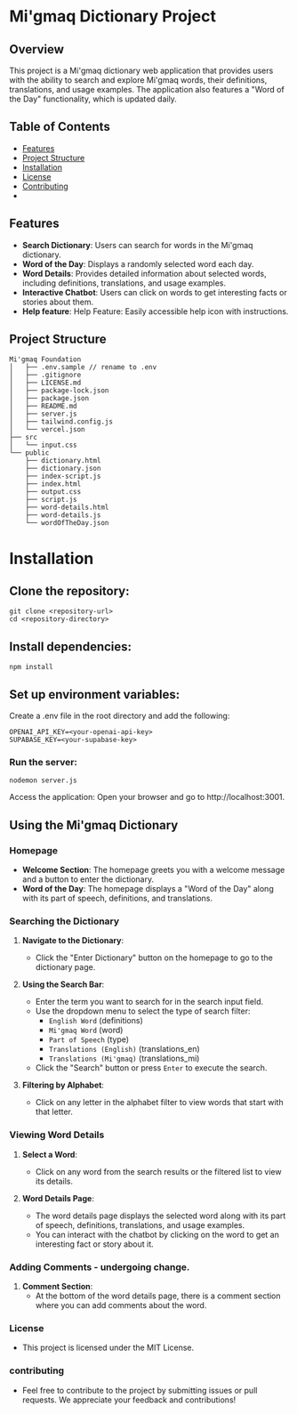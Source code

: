# Mi'gmaq Dictionary Project

## Overview

This project is a Mi'gmaq dictionary web application that provides users with the ability to search and explore Mi'gmaq words, their definitions, translations, and usage examples. The application also features a "Word of the Day" functionality, which is updated daily.

## Table of Contents
- [Features](#features)
- [Project Structure](#project-structure)
- [Installation](#installation)
- [License](#license)
- [Contributing](#contributing)
- 
## Features

- **Search Dictionary**: Users can search for words in the Mi'gmaq dictionary.
- **Word of the Day**: Displays a randomly selected word each day.
- **Word Details**: Provides detailed information about selected words, including definitions, translations, and usage examples.
- **Interactive Chatbot**: Users can click on words to get interesting facts or stories about them.
- **Help feature**: Help Feature: Easily accessible help icon with instructions.

## Project Structure

```
Mi'gmaq Foundation
│   ├── .env.sample // rename to .env
│   ├── .gitignore
│   ├── LICENSE.md
│   ├── package-lock.json
│   ├── package.json
│   ├── README.md
│   ├── server.js
│   ├── tailwind.config.js
│   └── vercel.json
├── src
│   └── input.css
└── public
    ├── dictionary.html
    ├── dictionary.json
    ├── index-script.js
    ├── index.html
    ├── output.css
    ├── script.js
    ├── word-details.html
    ├── word-details.js
    └── wordOfTheDay.json
```

# Installation

## Clone the repository:

```
git clone <repository-url>
cd <repository-directory>

```
## Install dependencies:

```
npm install
```

## Set up environment variables:
Create a .env file in the root directory and add the following:

```
OPENAI_API_KEY=<your-openai-api-key>
SUPABASE_KEY=<your-supabase-key>
```

### Run the server:
```
nodemon server.js
```
Access the application: Open your browser and go to http://localhost:3001.

## Using the Mi'gmaq Dictionary

### Homepage

- **Welcome Section**: The homepage greets you with a welcome message and a button to enter the dictionary.
- **Word of the Day**: The homepage displays a "Word of the Day" along with its part of speech, definitions, and translations.

### Searching the Dictionary

1. **Navigate to the Dictionary**:
   - Click the "Enter Dictionary" button on the homepage to go to the dictionary page.

2. **Using the Search Bar**:
   - Enter the term you want to search for in the search input field.
   - Use the dropdown menu to select the type of search filter:
     - `English Word` (definitions)
     - `Mi'gmaq Word` (word)
     - `Part of Speech` (type)
     - `Translations (English)` (translations_en)
     - `Translations (Mi'gmaq)` (translations_mi)
   - Click the "Search" button or press `Enter` to execute the search.

3. **Filtering by Alphabet**:
   - Click on any letter in the alphabet filter to view words that start with that letter.

### Viewing Word Details

1. **Select a Word**:
   - Click on any word from the search results or the filtered list to view its details.

2. **Word Details Page**:
   - The word details page displays the selected word along with its part of speech, definitions, translations, and usage examples.
   - You can interact with the chatbot by clicking on the word to get an interesting fact or story about it.

### Adding Comments - undergoing change.

1. **Comment Section**:
   - At the bottom of the word details page, there is a comment section where you can add comments about the word.
   
### License
- This project is licensed under the MIT License.

### contributing  
- Feel free to contribute to the project by submitting issues or pull requests. We appreciate your feedback and contributions!


